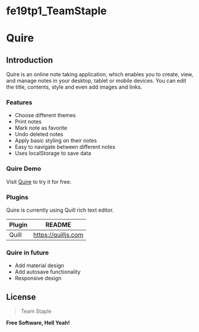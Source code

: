 # fe19tp1_TeamStaple


# Quire

## Introduction
Quire is an online note taking application, which enables you to create, view, and manage notes in your desktop, tablet or mobile devices. You can edit the title, contents, style and even add images and links. 

### Features

* Choose different themes
* Print notes
* Mark note as favorite
* Undo deleted notes
* Apply basic styling on their notes
* Easy to navigate between different notes
* Uses localStorage to save data 

### Quire Demo 

Visit [Quire](https://quire.com/) to try it for free.

### Plugins

Quire is currently using Quill rich text editor.

| Plugin | README |
| ------ | ------ |
| Quill | https://quilljs.com |

### Quire in future 

 - Add material design
 - Add autosave functionality
 - Responsive design

License
----

> Team Staple



**Free Software, Hell Yeah!**
